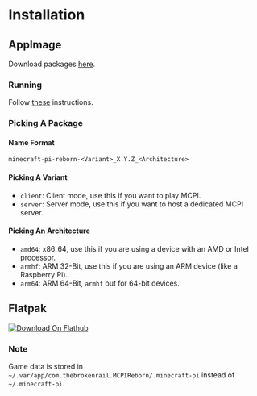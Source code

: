 # Installation

## AppImage
Download packages [here](https://jenkins.thebrokenrail.com/job/minecraft-pi-reborn/job/master/lastSuccessfulBuild/artifact/out/).

### Running
Follow [these](https://docs.appimage.org/introduction/quickstart.html#how-to-run-an-appimage) instructions.

### Picking A Package

#### Name Format
```
minecraft-pi-reborn-<Variant>_X.Y.Z_<Architecture>
```

#### Picking A Variant
* ``client``: Client mode, use this if you want to play MCPI.
* ``server``: Server mode, use this if you want to host a dedicated MCPI server.

#### Picking An Architecture
* ``amd64``: x86_64, use this if you are using a device with an AMD or Intel processor.
* ``armhf``: ARM 32-Bit, use this if you are using an ARM device (like a Raspberry Pi).
* ``arm64``: ARM 64-Bit, ``armhf`` but for 64-bit devices.

## Flatpak
[![Download On Flathub](https://flathub.org/assets/badges/flathub-badge-en.svg)](https://flathub.org/apps/details/com.thebrokenrail.MCPIReborn)

### Note
Game data is stored in ``~/.var/app/com.thebrokenrail.MCPIReborn/.minecraft-pi`` instead of ``~/.minecraft-pi``.
